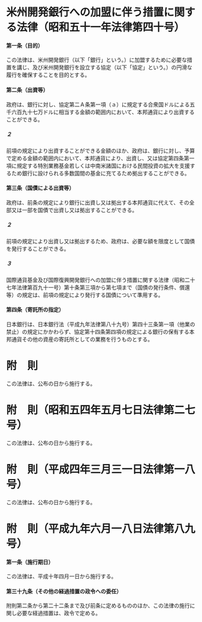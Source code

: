 # 米州開発銀行への加盟に伴う措置に関する法律（昭和五十一年法律第四十号）
#### 第一条（目的）
この法律は、米州開発銀行（以下「銀行」という。）に加盟するために必要な措置を講じ、及び米州開発銀行を設立する協定（以下「協定」という。）の円滑な履行を確保することを目的とする。
#### 第二条（出資等）
政府は、銀行に対し、協定第二Ａ条第一項（ａ）に規定する合衆国ドルによる五千六百九十七万ドルに相当する金額の範囲内において、本邦通貨により出資することができる。
##### ２
前項の規定により出資することができる金額のほか、政府は、銀行に対し、予算で定める金額の範囲内において、本邦通貨により、出資し、又は協定第四条第一項に規定する特別業務基金若しくは中南米諸国における民間投資の拡大を支援するため銀行に設けられる多数国間の基金に充てるため拠出することができる。
#### 第三条（国債による出資等）
政府は、前条の規定により銀行に出資し又は拠出する本邦通貨に代えて、その全部又は一部を国債で出資し又は拠出することができる。
##### ２
前項の規定により出資し又は拠出するため、政府は、必要な額を限度として国債を発行することができる。
##### ３
国際通貨基金及び国際復興開発銀行への加盟に伴う措置に関する法律（昭和二十七年法律第百九十一号）第十条第三項から第七項まで（国債の発行条件、償還等）の規定は、前項の規定により発行する国債について準用する。
#### 第四条（寄託所の指定）
日本銀行は、日本銀行法（平成九年法律第八十九号）第四十三条第一項（他業の禁止）の規定にかかわらず、協定第十四条第四項の規定による銀行の保有する本邦通貨その他の資産の寄託所としての業務を行うものとする。
# 附　則
この法律は、公布の日から施行する。
# 附　則（昭和五四年五月七日法律第二七号）
この法律は、公布の日から施行する。
# 附　則（平成四年三月三一日法律第一八号）
この法律は、公布の日から施行する。
# 附　則（平成九年六月一八日法律第八九号）
#### 第一条（施行期日）
この法律は、平成十年四月一日から施行する。
#### 第三十九条（その他の経過措置の政令への委任）
附則第二条から第二十二条まで及び前条に定めるもののほか、この法律の施行に関し必要な経過措置は、政令で定める。
